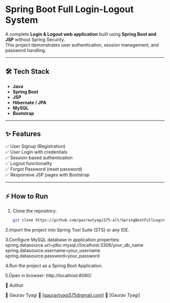 # Spring Boot Full Login-Logout System

A complete **Login & Logout web application** built using **Spring Boot and JSP** without Spring Security.  
This project demonstrates user authentication, session management, and password handling.

---

## 🛠 Tech Stack
- **Java**  
- **Spring Boot**  
- **JSP**  
- **Hibernate / JPA**  
- **MySQL**  
- **Bootstrap**  

---

## ✨ Features
✅ User Signup (Registration)  
✅ User Login with credentials  
✅ Session-based authentication  
✅ Logout functionality  
✅ Forgot Password (reset password)  
✅ Responsive JSP pages with Bootstrap  

---

## ⚡ How to Run

1. Clone the repository:
   ```bash
   git clone https://github.com/gauravtyagi575-alt/SpringBootFullLogin-Logout.git
   
2.Import the project into Spring Tool Suite (STS) or any IDE.

3.Configure MySQL database in application.properties:
spring.datasource.url=jdbc:mysql://localhost:3306/your_db_name
spring.datasource.username=your_username
spring.datasource.password=your_password

4.Run the project as a Spring Boot Application.

5.Open in browser:
http://localhost:8080/

📌 Author

👤 Gaurav Tyagi
📧 [gauravtyagi575@gmail.com]
💼 [Gaurav Tyagi]




